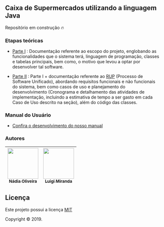 ## Caixa de Supermercados utilizando a linguagem Java

<!-- [![](https://img.shields.io/github/contributors/NadiaOliver/NadiaOliver/Caixa-de-Supermercados-em-Java.svg)](https://github.com/NadiaOliver/Caixa-de-Supermercados-em-Java/graphs/contributors)
 [![](https://img.shields.io/github/languages/code-size/NadiaOliver/Caixa-de-Supermercados-em-Java.svg)]() -->

Repositório em construção :fire:

### Etapas teóricas

* [Parte I](https://github.com/NadiaOliver/Caixa-de-Supermercados-em-Java/tree/master/Detalhamento%20do%20Projeto%20-%20Entrega%20I) : Documentação referente ao escopo do projeto, englobando as funcionalidades que o sistema terá, linguagem de programação, classes e tabelas principais, bem como, o motivo que levou a optar por desenvolver tal software. 

* [Parte II](https://github.com/NadiaOliver/Caixa-de-Supermercados-em-Java/tree/master/Detalhamento%20do%20Projeto%20-%20Entrega%20II) : Parte I + documentação referente ao [RUP](https://pt.wikipedia.org/wiki/IBM_Rational_Unified_Process) (Processo de Software Unificado), abordando requisitos funcionais e não funcionais do sistema, bem como casos de uso e planejamento do desenvolvimento (Cronograma e detalhamento das atividades de implementação, incluindo a estimativa de tempo a ser gasto em cada Caso de Uso descrito na seção), além do código das classes. 

<!--### Codificação-->

### Manual do Usuário

* [Confira o desenvolvimento do nosso manual](https://drive.google.com/file/d/1btiL4ZuM5ms934ayJHmKSnjy_2aOCIoZ/view?usp=sharing)

<!--### Compilando o código-->

### Autores

[<img src="https://avatars0.githubusercontent.com/u/41811634?s=460&v=4" width="100px;"/><br/><sub><b>Nádia Oliveira</b></sub>](https://github.com/NadiaOliver)<br /> |[<img src="https://avatars3.githubusercontent.com/u/43919313?s=460&v=4" width="100px;"/><br /><sub><b>Luigi Miranda</b></sub>](https://github.com/LuigiKerb)<br />
--------- | ------

## Licença


Este projeto possui a licença <a href="https://github.com/NadiaOliver/Caixa-de-Supermercados-em-Java/blob/master/LICENSE" target="_blank">MIT</a>



Copyright © 2019.


 



